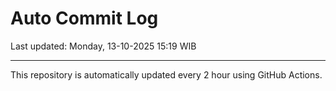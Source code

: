 # Auto Commit Log

Last updated: Monday, 13-10-2025 15:19 WIB

---

This repository is automatically updated every 2 hour using GitHub Actions.
